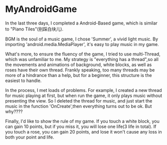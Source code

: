 # MyAndroidGame
In the last three days, I completed a Android-Based game, which is similar to "Piano Tiles"(别踩白块儿). 
  
BGM is the soul of a music game, I chose 'Summer', a vivid light music. By importing 'android.media.MediaPlayer', it's easy to play music in my game.
  
What's more, to ensure the fluency of the game, I tried to use multi-Thread, which was unfamiliar to me. My strategy is "everything has a thread",so all the movements and animations of background, white blocks, as well as roses have their own thread. Frankly speaking, too many threads may be more of a hindrance than a help, but for a beginner, this structure is the easiest to handle.  

In the process, I met loads of problems. For example, I created a new thread for music playing at first, but when run the game, it only plays music without presenting the view. So I deleted the thread for music, and just start the music in the function 'OnCreate',then everything turns out to be ok. But why???? 

Finally, I'd like to show the rule of my game. If you touch a white block, you can gain 10  points, but if you miss it, you will lose one life(3 life in total). If you touch a rose, you can gain 20 points, and lose it won't cause any loss in both your point and life.
